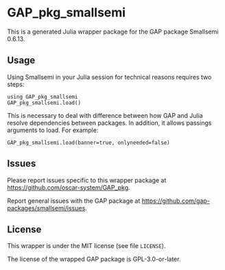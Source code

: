 # GAP_pkg_smallsemi

This is a generated Julia wrapper package for the GAP package Smallsemi 0.6.13.

## Usage

Using Smallsemi in your Julia session for technical reasons requires two steps:

    using GAP_pkg_smallsemi
    GAP_pkg_smallsemi.load()

This is necessary to deal with difference between how GAP and Julia
resolve dependencies between packages. In addition, it allows passings
arguments to load. For example:

    GAP_pkg_smallsemi.load(banner=true, onlyneeded=false)

## Issues

Please report issues specific to this wrapper package at <https://github.com/oscar-system/GAP_pkg>.

Report general issues with the GAP package at <https://github.com/gap-packages/smallsemi/issues>.

## License

This wrapper is under the MIT license (see file `LICENSE`).

The license of the wrapped GAP package is GPL-3.0-or-later.

